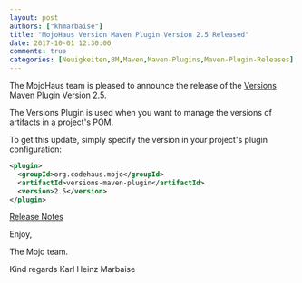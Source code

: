 ```yaml
---
layout: post
authors: ["khmarbaise"]
title: "MojoHaus Version Maven Plugin Version 2.5 Released"
date: 2017-10-01 12:30:00
comments: true
categories: [Neuigkeiten,BM,Maven,Maven-Plugins,Maven-Plugin-Releases]
---
```

The MojoHaus team is pleased to announce the release of the 
[Versions Maven Plugin Version 2.5](http://www.mojohaus.org/versions-maven-plugin/).

The Versions Plugin is used when you want to manage the versions of artifacts
in a project's POM.

To get this update, simply specify the version in your project's plugin
configuration:

```xml
<plugin>
  <groupId>org.codehaus.mojo</groupId>
  <artifactId>versions-maven-plugin</artifactId>
  <version>2.5</version>
</plugin>
```

<!-- more -->

[Release Notes](https://github.com/mojohaus/versions-maven-plugin/milestone/4?closed=1)



Enjoy,

The Mojo team.

Kind regards
Karl Heinz Marbaise

